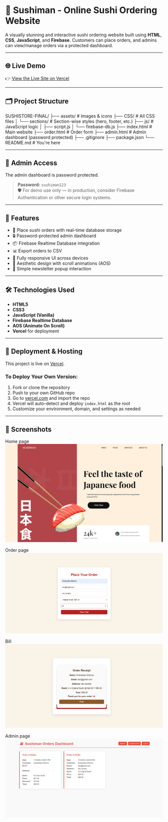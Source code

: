 # 🍣 Sushiman - Online Sushi Ordering Website

A visually stunning and interactive sushi ordering website built using **HTML**, **CSS**, **JavaScript**, and **Firebase**. Customers can place orders, and admins can view/manage orders via a protected dashboard.

---

## 🌐 Live Demo

👉 [View the Live Site on Vercel](https://sushistore-lilac.vercel.app/)

---

## 🗂️ Project Structure

SUSHISTORE-FINAL/
├── assets/ # Images & icons
├── CSS/ # All CSS files
│ └── sections/ # Section-wise styles (hero, footer, etc.)
├── js/ # JavaScript logic
│ ├── script.js
│ └── firebase-db.js
├── index.html # Main website
├── order.html # Order form
├── admin.html # Admin dashboard (password protected)
├── .gitignore
├── package.json
└── README.md # You're here



---

## 🔐 Admin Access

The admin dashboard is password protected.

> **Password:** `sushiman123`  
> 🛡️ For demo use only — in production, consider Firebase Authentication or other secure login systems.

---

## 🚀 Features

- 🍱 Place sushi orders with real-time database storage  
- 🔒 Password-protected admin dashboard  
- 📦 Firebase Realtime Database integration  
- 📊 Export orders to CSV  
- 📱 Fully responsive UI across devices  
- 🎨 Aesthetic design with scroll animations (AOS)  
- 💌 Simple newsletter popup interaction  

---

## 🛠️ Technologies Used

- **HTML5**
- **CSS3**
- **JavaScript (Vanilla)**
- **Firebase Realtime Database**
- **AOS (Animate On Scroll)**
- **Vercel** for deployment

---

## 🔄 Deployment & Hosting

This project is live on [Vercel](https://vercel.com).

### To Deploy Your Own Version:

1. Fork or clone the repository  
2. Push to your own GitHub repo  
3. Go to [vercel.com](https://vercel.com) and import the repo  
4. Vercel will auto-detect and deploy `index.html` as the root  
5. Customize your environment, domain, and settings as needed

---

## 📸 Screenshots

Home page
![Home Page](./assets/demo-home.png)

Order page
![Order Form](./assets/demo-order.png)

Bill 
![Order Form](./assets/demo-bill.png)

Admin page
![Admin Dashboard](./assets/demo-admin.png)

